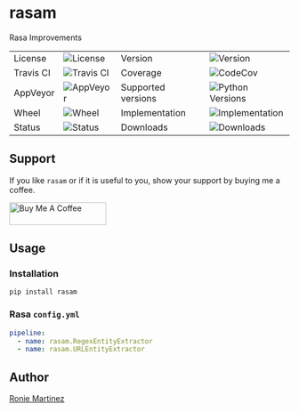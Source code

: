 # rasam

Rasa Improvements

<table>
    <tr>
        <td>License</td>
        <td><img src='https://img.shields.io/pypi/l/rasam.svg' alt="License"></td>
        <td>Version</td>
        <td><img src='https://img.shields.io/pypi/v/rasam.svg' alt="Version"></td>
    </tr>
    <tr>
        <td>Travis CI</td>
        <td><img src='https://travis-ci.org/roniemartinez/rasam.svg?branch=develop' alt="Travis CI"></td>
        <td>Coverage</td>
        <td><img src='https://codecov.io/gh/roniemartinez/rasam/branch/develop/graph/badge.svg' alt="CodeCov"></td>
    </tr>
    <tr>
        <td>AppVeyor</td>
        <td><img src='https://ci.appveyor.com/api/projects/status/9jd435vy2csjjkvo/branch/develop?svg=true' alt="AppVeyor"></td>
        <td>Supported versions</td>
        <td><img src='https://img.shields.io/pypi/pyversions/rasam.svg' alt="Python Versions"></td>
    </tr>
    <tr>
        <td>Wheel</td>
        <td><img src='https://img.shields.io/pypi/wheel/rasam.svg' alt="Wheel"></td>
        <td>Implementation</td>
        <td><img src='https://img.shields.io/pypi/implementation/rasam.svg' alt="Implementation"></td>
    </tr>
    <tr>
        <td>Status</td>
        <td><img src='https://img.shields.io/pypi/status/rasam.svg' alt="Status"></td>
        <td>Downloads</td>
        <td><img src='https://img.shields.io/pypi/dm/rasam.svg' alt="Downloads"></td>
    </tr>
</table>

## Support
If you like `rasam` or if it is useful to you, show your support by buying me a coffee.

<a href="https://www.buymeacoffee.com/roniemartinez" target="_blank"><img src="https://cdn.buymeacoffee.com/buttons/default-orange.png" alt="Buy Me A Coffee" height="41" width="174"></a>

## Usage

### Installation

```shell script
pip install rasam
```

### Rasa `config.yml`

```yaml
pipeline:
  - name: rasam.RegexEntityExtractor
  - name: rasam.URLEntityExtractor
```

## Author
[Ronie Martinez](ronmarti18@gmail.com) 
